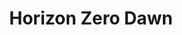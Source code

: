 ---
weight: 21
images:
- https://res.cloudinary.com/lrmn/image/upload/v1687522309/VIRTUAL-PHOTOGRAPHY/hzd/hfw-outdoors_wszlnw.jpg
multipleColumn: true
title: Horizon Zero Dawn
tags:
- outdoors
- all
---